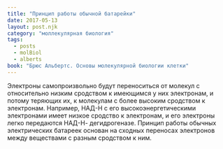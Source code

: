 ```yaml
---
title: "Принцип работы обычной батарейки"
date: 2017-05-13
layout: post.njk
category: "моллекулярная биология"
tags:
  - posts
  - molBiol
  - alberts
book: "Брюс Альбертс. Основы молекулярной биологии клетки"
---
```


Электроны самопроизвольно будут переноситься от молекул с относительно низким сродством к имеющимся у них электронам, и потому теряющих их, к молекулам с более высоким сродством к электронам. Например, НАД-Н с его высокоэнергетическими электронами имеет низкое сродство к электронам, и его электроны легко передаются НАД-Н- дегидрогеназе. Принцип работы обычных электрических батареек основан на сходных переносах электронов между веществами с разным сродством к ним.

